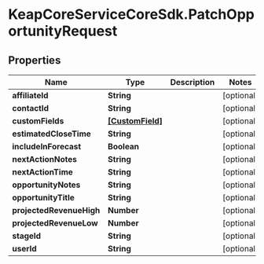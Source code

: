# KeapCoreServiceCoreSdk.PatchOpportunityRequest

## Properties

Name | Type | Description | Notes
------------ | ------------- | ------------- | -------------
**affiliateId** | **String** |  | [optional] 
**contactId** | **String** |  | [optional] 
**customFields** | [**[CustomField]**](CustomField.md) |  | [optional] 
**estimatedCloseTime** | **String** |  | [optional] 
**includeInForecast** | **Boolean** |  | [optional] 
**nextActionNotes** | **String** |  | [optional] 
**nextActionTime** | **String** |  | [optional] 
**opportunityNotes** | **String** |  | [optional] 
**opportunityTitle** | **String** |  | [optional] 
**projectedRevenueHigh** | **Number** |  | [optional] 
**projectedRevenueLow** | **Number** |  | [optional] 
**stageId** | **String** |  | [optional] 
**userId** | **String** |  | [optional] 


